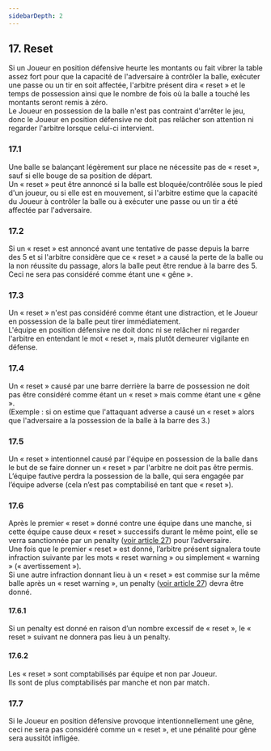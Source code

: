 ```yaml
---
sidebarDepth: 2
---
```


## 17. Reset
Si un Joueur en position défensive heurte les montants ou fait vibrer la table assez fort pour que la capacité de l'adversaire à contrôler la balle, exécuter une passe ou un tir en soit affectée, l'arbitre présent dira « reset » et le temps de possession ainsi que le nombre de fois où la balle a touché les montants seront remis à zéro. <br>
Le Joueur en possession de la balle n'est pas contraint d'arrêter le jeu, donc le Joueur en position défensive ne doit pas relâcher son attention ni regarder l'arbitre lorsque celui-ci intervient.

### 17.1
Une balle se balançant légèrement sur place ne nécessite pas de « reset », sauf si elle bouge de sa position de départ. <br>
Un « reset » peut être annoncé si la balle est bloquée/contrôlée sous le pied d'un joueur, ou si elle est en mouvement, si l'arbitre estime que la capacité du Joueur à contrôler la balle ou à exécuter une passe ou un tir a été affectée par l'adversaire.

### 17.2
Si un « reset » est annoncé avant une tentative de passe depuis la barre des 5 et si l'arbitre considère que ce « reset » a causé la perte de la balle ou la non réussite du passage, alors la balle peut être rendue à la barre des 5. <br>
Ceci ne sera pas considéré comme étant une « gêne ».

### 17.3
Un « reset » n'est pas considéré comme étant une distraction, et le Joueur en possession de la balle peut tirer immédiatement. <br>
L'équipe en position défensive ne doit donc ni se relâcher ni regarder l'arbitre en entendant le mot « reset », mais plutôt demeurer vigilante en défense.

### 17.4
Un « reset » causé par une barre derrière la barre de possession ne doit pas être considéré comme étant un « reset » mais comme étant une « gêne ». <br>
(Exemple : si on estime que l'attaquant adverse a causé un « reset » alors que l'adversaire a la possession de la balle à la barre des 3.)

### 17.5
Un « reset » intentionnel causé par l'équipe en possession de la balle dans le but de se faire donner un « reset » par l'arbitre ne doit pas être permis. <br>
L’équipe fautive perdra la possession de la balle, qui sera engagée par l’équipe adverse (cela n’est pas comptabilisé en tant que « reset »).

### 17.6
Après le premier « reset » donné contre une équipe dans une manche, si cette équipe cause deux « reset » successifs durant le même point, elle se verra sanctionnée par un penalty ([voir article 27](/rules/penalty.md)) pour l’adversaire. <br>
Une fois que le premier « reset » est donné, l’arbitre présent signalera toute infraction suivante par les mots « reset warning » ou simplement « warning » (« avertissement »). <br>
Si une autre infraction donnant lieu à un « reset » est commise sur la même balle après un « reset warning », un penalty ([voir article 27](/rules/penalty.md)) devra être donné.

#### 17.6.1
Si un penalty est donné en raison d’un nombre excessif de « reset », le « reset » suivant ne donnera pas lieu à un penalty.

#### 17.6.2
Les « reset » sont comptabilisés par équipe et non par Joueur. <br>
Ils sont de plus comptabilisés par manche et non par match.

### 17.7
Si le Joueur en position défensive provoque intentionnellement une gêne, ceci ne sera pas considéré comme un « reset », et une pénalité pour gêne sera aussitôt infligée.